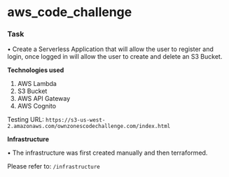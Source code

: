 # aws_code_challenge

### Task

• Create a Serverless Application that will allow the user to register and login, once logged in will allow the user to create and delete an S3 Bucket. 


**Technologies used**


1. AWS Lambda 
2. S3 Bucket 
3. AWS API Gateway
4. AWS Cognito


Testing URL:
``` https://s3-us-west-2.amazonaws.com/ownzonescodechallenge.com/index.html ```

**Infrastructure**

• The infrastructure was first created manually and then terraformed. 

Please refer to: ``` /infrastructure ```